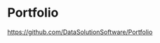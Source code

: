 # Portfolio

https://github.com/DataSolutionSoftware/Portfolio        
  
  
        
     
   
  
       
  
  
 
   

   
  
   
    
